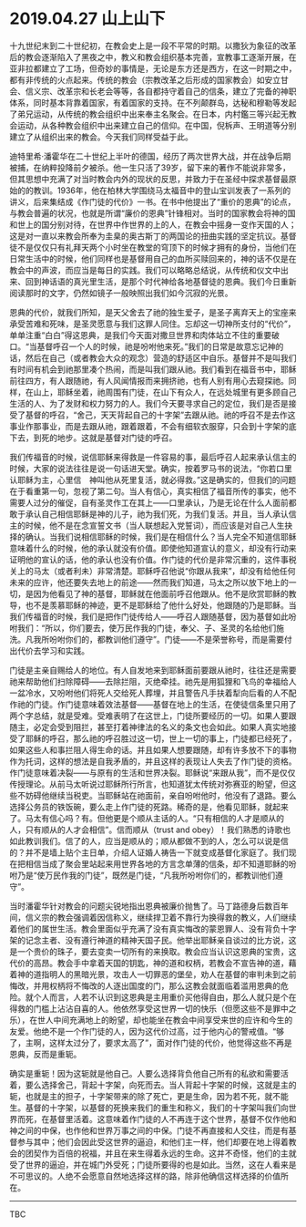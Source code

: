 # 2019.04.27 山上山下

十九世纪末到二十世纪初，在教会史上是一段不平常的时期。以撒狄为象征的改革后的教会逐渐陷入了黑夜之中，教义和教会组织基本完善，宣教事工逐渐开展，在亚非拉都建立了工场，但奇妙的事情是，无论是东方还是西方，在这一时期之中，都有非传统的火点起来。传统的教会（宗教改革之后形成的国家教会）如安立甘会、信义宗、改革宗和长老会等等，各自都持守着自己的信条，建立了完备的神职体系，同时基本背靠着国家，有着国家的支持。在不列颠群岛，达秘和穆勒等发起了弟兄运动，从传统的教会组织中出来奉主名聚会。在日本，内村鑑三等兴起无教会运动，从各种教会组织中出来建立自己的信仰。在中国，倪柝声、王明道等分别建立了从组织出来的教会。今天我们同样受益于此。

迪特里希·潘霍华在二十世纪上半叶的德国，经历了两次世界大战，并在战争后期被捕，在纳粹投降前夕被杀。他一生只活了39岁，留下来的著作不能说非常多，但其思想中充满了对当时教会内外的现状的反思，并致力于在圣经中探求基督最原始的的教训。1936年，他在柏林大学围绕马太福音中的登山宝训发表了一系列的讲义，后来集结成《作门徒的代价》一书。在书中他提出了“重价的恩典”的论点，与教会普遍的状况，也就是所谓“廉价的恩典”针锋相对。当时的国家教会将神的国和世上的国分别对待，在世界中作世界的上的人，在教会中摇身一变作天国的人；这是对一直以来教会所奉为圭臬的奥古斯丁的两国论的扭曲实践的坚定抗议。基督徒不是仅仅只有礼拜天两个小时坐在教堂的穹顶下的时候才拥有的身份，当他们在日常生活中的时候，他们同样也是基督用自己的血所买赎回来的，神的话不仅是在教会中的声波，而应当是每日的实践。我们可以略略总结说，从传统和仪文中出来、回到神话语的真光里生活，是那个时代神给各地基督徒的恩典。我们今日重新阅读那时的文字，仍然如镜子一般映照出我们如今沉寂的光景。

恩典的代价，就我们所知，是天父舍去了祂的独生爱子，是圣子离弃天上的宝座来承受苦难和死味，是圣灵愿意与我们这罪人同住。忘却这一切神所支付的“代价”，单单注重“白白”得这恩典，是我们今天面对撒旦世界和肉体站立不住的重要破口。“当基督呼召一个人的时候，祂是吩咐他来死。”我们的日常是故意忘记神的话，然后在自己（或者教会大众的观念）营造的舒适区中自乐。基督并不是叫我们有时间有机会到祂那里凑个热闹，而是叫我们跟从祂。我们看到在福音书中，耶稣前往四方，有人跟随祂，有人风闻情报而来拥挤祂，也有人别有用心去窥探祂。同样，在山上，耶稣坐着，祂周围有门徒，在山下有众人，在远处城里有更多顾自己生活的人、为了发财和权力努力的人。我们今天要寻求自己的定位，我们是否是接受了基督的呼召，“舍己，天天背起自己的十字架”去跟从祂。祂的呼召不是去作这事业作那事业，而是去跟从祂，跟着跟着，不会有细软衣服穿，只会到十字架的底下去，到死的地步。这就是基督对门徒的呼召。

我们传福音的时候，说信耶稣来得救是一件容易的事，最后呼召人起来承认信主的时候，大家的说法往往是说一句话进天堂。确实，按着罗马书的说法，“你若口里认耶稣为主，心里信　神叫他从死里复活，就必得救。”这是确实的，但我们的问题在于看重第一句，忽视了第二句。当人有信心，真实相信了福音所传的事实，他不需要人过分的催促，自有圣灵作工在其上——口里承认，乃是无论在什么人面前都敢于承认自己相信耶稣是神的儿子，祂为我们死，为我们复活。并且，当人承认信主的时候，他不是在念宣誓文书（当人联想起入党誓词），而应该是对自己人生抉择的确认。当我们说相信耶稣的时候，我们是在相信什么？当人完全不知道信耶稣意味着什么的时候，他的承认就没有价值。即使他知道宣认的意义，却没有行动来证明他的宣认的话，他的承认也没有价值。作门徒的代价是非常沉重的，这件事税关上的马太（或者利未）非常清楚。耶稣呼召他说“你跟从我来”，却没有给他任何未来的应许，他还要失去地上的前途——然而我们知道，马太之所以放下地上的一切，是因为他看见了神的基督，耶稣就在他面前呼召他跟从。他不是欣赏耶稣的教导，也不是羡慕耶稣的神迹，更不是耶稣给了他什么好处，他跟随的乃是耶稣。当我们传福音的时候，我们是把作门徒传给人——呼召人跟随基督，因为基督如此吩咐我们：“所以，你们要去，使万民作我的门徒，奉父、子、圣灵的名给他们施洗。凡我所吩咐你们的，都教训他们遵守”。门徒——不是荣誉称号，而是需要付出代价去学习和实践。

门徒是主亲自赐给人的地位。有人自发地来到耶稣面前要跟从祂时，往往还是需要祂来帮助他们扫除障碍——去除拦阻，灭绝牵挂。祂先是用狐狸和飞鸟的幸福给人一盆冷水，又吩咐他们将死人交给死人葬埋，并且警告凡手扶着犁向后看的人不配作祂的门徒。作门徒意味着效法基督——基督在地上的生活，在使徒信条里只用了两个字总结，就是受难。受难表明了在这世上，门徒所要经历的一切。如果人要跟随主，必定会受到阻拦，甚至打着神律法的名义的条文也会如此。如果人真实地接受了耶稣的呼召，那么祂的呼召胜过这一切，世上一切的事上，门徒都已经死了，如果这些人和事拦阻人得生命的话。并且如果人想要跟随，却有许多放不下的事物作为托词，这样的想法是自我矛盾的，并且这样的表现让人失去了作门徒的资格。作门徒意味着决裂——与原有的生活和世界决裂。耶稣说“来跟从我”，而不是仅仅传授理论。从前马太听说过耶稣所行所言，也知道犹太传统对弥赛亚的盼望，但这些不妨碍他继续当税吏。当耶稣站在祂面前，亲自吩咐他时，他没有了退路。要么选择公务员的铁饭碗，要么走上作门徒的死路。稀奇的是，他看见耶稣，就起来了。马太有信心吗？有。但他更是个顺从主话的人。“只有相信的人才是顺从的人，只有顺从的人才会相信”。信而顺从（trust and obey）！我们熟悉的诗歌也如此教训我们。信了的人，应当是顺从的；顺从都做不到的人，怎么可以说是信的？并不是墙上贴个主日单，介绍人证婚人祷告一下就变成基督化家庭了。我们现在把相信当成了聚会里站起来用世界各地的方言念单薄的信条，却不知道耶稣的吩咐乃是“使万民作我的门徒”，既然是门徒，“凡我所吩咐你们的，都教训他们遵守”。

当时潘霍华针对教会的问题尖锐地指出恩典被廉价抛售了。马丁路德身后数百年间，信义宗的教会强调着因信称义，继续捍卫着不靠行为换得救的教义，人们继续着他们的属世生活。教会里面似乎充满了没有真实悔改的蒙恩罪人、没有背负十字架的记念主者、没有遵行神道的精神天国子民。他举出耶稣亲自谈过的比方说，这是一个贵价的珠子，要去变卖一切所有的来换取。教会应当认识这恩典的宝贵，这代价的高昂。教会手中拿着天国的钥匙，神的道和权柄，若教会不宣告神的道，藉着神的道指明人的黑暗光景，攻击人一切罪恶的堡垒，劝人在基督的审判未到之前悔改，并用权柄将不悔改的人逐出国度的门，那么这教会就面临着滥用恩典的危险。就个人而言，人若不认识到这恩典是主用重价买他得自由，那么人就只是个在得救的门槛上沾沾自喜的人。他依然享受这世界一切的快乐（但愿这些不是罪中之乐），在世人中间充满地上的盼望，却也能坐在教会中间享受来世的应许和今生的友爱。他绝不是一个作门徒的人，因为这代价过高，过于他内心的警戒值。“够了，主啊，这样太过分了，要求太高了”，面对作门徒的代价，他觉得这些不再是恩典，反而是重轭。

确实是重轭！因为这轭就是他自己。人要么选择背负他自己所有的私欲和需要活着，要么选择舍己，背起十字架，向死而去。当人背起十字架的时候，这就是主的轭，也就是主的担子，十字架带来的除了死亡，更是生命，因为若不死，就不能生。基督的十字架，以基督的死换来我们的重生和称义，我们的十字架叫我们向世界而死，在基督里活着。这意味着作门徒的人不再连于这个世界，基督不仅作他和神之间的中保，也作他和世界万事之间的中保。门徒不再直接和人交往，而是有基督参与其中；他们会因此受这世界的逼迫，和他们主一样，他们却要在地上得着教会的团契作为百倍的祝福，并且在来生得着永远的生命。这并不奇怪，他们的主就受了世界的逼迫，并在城门外受死；门徒所要得的也是如此。当然，这在人看来是不可思议的。人绝不会愿意自然地选择这样的路，除非他确信这样选择的价值所在。

---

TBC